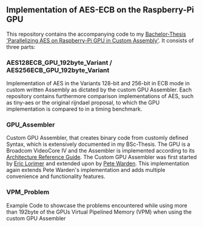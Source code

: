 ## Implementation of AES-ECB on the Raspberry-Pi GPU

This repository contains the accompanying code to my [Bachelor-Thesis 'Parallelizing AES on Raspberry-Pi GPU in Custom Assembly'](www.paulpauls.de/documents/bsc_thesis.pdf). It consists of three parts:



### AES128ECB_GPU_192byte_Variant / AES256ECB_GPU_192byte_Variant

Implementation of AES in the Variants 128-bit and 256-bit in ECB mode in custom written Assembly as dictated by the custom GPU Assembler. Each repository contains furthermore comparison implementations of AES, such as tiny-aes or the original rijndael proposal, to which the GPU implementation is compared to in a timing benchmark.


### GPU_Assembler

Custom GPU Assembler, that creates binary code from customly defined Syntax, which is extensively documented in my BSc-Thesis. The GPU is a Broadcom VideoCore IV and the Assembler is implemented according to its [Architecture Reference Guide](https://docs.broadcom.com/docs/12358545).
The Custom GPU Assembler was first started by [Eric Lorimer](https://rpiplayground.wordpress.com/) and extended upon by [Pete Warden](https://petewarden.com/2014/08/07/how-to-optimize-raspberry-pi-code-using-its-gpu/). This implementation again extends Pete Warden's implementation and adds multiple convenience and functionality features.



### VPM_Problem

Example Code to showcase the problems encountered while using more than 192byte of the GPUs Virtual Pipelined Memory (VPM) when using the custom GPU Assembler

